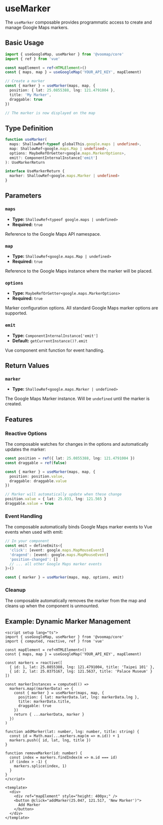 # useMarker

The `useMarker` composable provides programmatic access to create and manage Google Maps markers.

## Basic Usage

```typescript
import { useGoogleMap, useMarker } from '@voomap/core'
import { ref } from 'vue'

const mapElement = ref<HTMLElement>()
const { maps, map } = useGoogleMap('YOUR_API_KEY', mapElement)

// Create a marker
const { marker } = useMarker(maps, map, {
  position: { lat: 25.0855388, lng: 121.4791004 },
  title: 'My Marker',
  draggable: true
})

// The marker is now displayed on the map
```

## Type Definition

```typescript
function useMarker(
  maps: ShallowRef<typeof globalThis.google.maps | undefined>,
  map: ShallowRef<google.maps.Map | undefined>,
  options: MaybeRefOrGetter<google.maps.MarkerOptions>,
  emit?: ComponentInternalInstance['emit']
): UseMarkerReturn

interface UseMarkerReturn {
  marker: ShallowRef<google.maps.Marker | undefined>
}
```

## Parameters

### `maps`

- **Type:** `ShallowRef<typeof google.maps | undefined>`
- **Required:** `true`

Reference to the Google Maps API namespace.

### `map`

- **Type:** `ShallowRef<google.maps.Map | undefined>`
- **Required:** `true`

Reference to the Google Maps instance where the marker will be placed.

### `options`

- **Type:** `MaybeRefOrGetter<google.maps.MarkerOptions>`
- **Required:** `true`

Marker configuration options. All standard Google Maps marker options are supported.

### `emit`

- **Type:** `ComponentInternalInstance['emit']`
- **Default:** `getCurrentInstance()?.emit`

Vue component emit function for event handling.

## Return Values

### `marker`

- **Type:** `ShallowRef<google.maps.Marker | undefined>`

The Google Maps Marker instance. Will be `undefined` until the marker is created.

## Features

### Reactive Options

The composable watches for changes in the options and automatically updates the marker:

```typescript
const position = ref({ lat: 25.0855388, lng: 121.4791004 })
const draggable = ref(false)

const { marker } = useMarker(maps, map, {
  position: position.value,
  draggable: draggable.value
})

// Marker will automatically update when these change
position.value = { lat: 25.033, lng: 121.565 }
draggable.value = true
```

### Event Handling

The composable automatically binds Google Maps marker events to Vue events when used with emit:

```typescript
// In your component
const emit = defineEmits<{
  'click': [event: google.maps.MapMouseEvent]
  'dragend': [event: google.maps.MapMouseEvent]
  'position-changed': []
  // ... all other Google Maps marker events
}>()

const { marker } = useMarker(maps, map, options, emit)
```

### Cleanup

The composable automatically removes the marker from the map and cleans up when the component is unmounted.

## Example: Dynamic Marker Management

```vue
<script setup lang="ts">
import { useGoogleMap, useMarker } from '@voomap/core'
import { computed, reactive, ref } from 'vue'

const mapElement = ref<HTMLElement>()
const { maps, map } = useGoogleMap('YOUR_API_KEY', mapElement)

const markers = reactive([
  { id: 1, lat: 25.0855388, lng: 121.4791004, title: 'Taipei 101' },
  { id: 2, lat: 25.0375167, lng: 121.5637, title: 'Palace Museum' }
])

const markerInstances = computed(() =>
  markers.map((markerData) => {
    const { marker } = useMarker(maps, map, {
      position: { lat: markerData.lat, lng: markerData.lng },
      title: markerData.title,
      draggable: true
    })
    return { ...markerData, marker }
  })
)

function addMarker(lat: number, lng: number, title: string) {
  const id = Math.max(...markers.map(m => m.id)) + 1
  markers.push({ id, lat, lng, title })
}

function removeMarker(id: number) {
  const index = markers.findIndex(m => m.id === id)
  if (index > -1) {
    markers.splice(index, 1)
  }
}
</script>

<template>
  <div>
    <div ref="mapElement" style="height: 400px;" />
    <button @click="addMarker(25.047, 121.517, 'New Marker')">
      Add Marker
    </button>
  </div>
</template>
```
